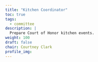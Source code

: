 ```yaml
---
title: "Kitchen Coordinator"
toc: true
tags:
  - committee
description: |
  Prepare Court of Honor kitchen events.
weight: 100
draft: false
chair: Courtney Clark
profile_img:
---
```




